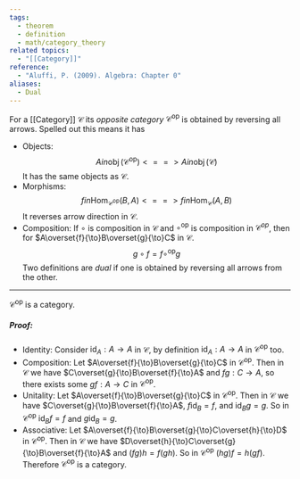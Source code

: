 ```yaml
---
tags:
  - theorem
  - definition
  - math/category_theory
related topics:
  - "[[Category]]"
reference:
  - "Aluffi, P. (2009). Algebra: Chapter 0"
aliases:
  - Dual
---
```

For a [[Category]] $\mathcal{C}$ its _opposite category_ $\mathcal{C}^{\operatorname{op}}$ is obtained by reversing all arrows. Spelled out this means it has
- Objects:
	$$A in \operatorname{obj}(\mathcal{C}^{\operatorname{op}})  <==> A in \operatorname{obj}(\mathcal{C})$$
	It has the same objects as $\mathcal{C}$.
- Morphisms:
	$$
	f in \operatorname{Hom}_{\mathcal{C}^\operatorname{op}}(B, A)  <==> 
	f in \operatorname{Hom}_{\mathcal{C}}(A, B)
	$$
	It reverses arrow direction in $\mathcal{C}$.
- Composition:
	If $\circ$ is composition in $\mathcal{C}$ and $\circ^\operatorname{op}$ is composition in $\mathcal{C}^{op}$, then for $A\overset{f}{\to}B\overset{g}{\to}C$ in $\mathcal{C}$.$$
		g\circ f = f\circ^\operatorname{op} g
	$$
Two definitions are _dual_ if one is obtained by reversing all arrows from the other.

---
$\mathcal{C}^\operatorname{op}$ is a category.
##### Proof:
- Identity:
	Consider $\operatorname{id}_A: A\to A$ in $\mathcal{C}$, by definition $\operatorname{id}_A: A\to A$ in $\mathcal{C}^\operatorname{op}$ too.
- Composition:
	Let $A\overset{f}{\to}B\overset{g}{\to}C$ in $\mathcal{C}^\operatorname{op}$. Then in $\mathcal{C}$ we have $C\overset{g}{\to}B\overset{f}{\to}A$ and $fg:C \to A$, so there exists some $gf:A\to C$ in $\mathcal{C}^\operatorname{op}$.
- Unitality:
	Let $A\overset{f}{\to}B\overset{g}{\to}C$ in $\mathcal{C}^\operatorname{op}$. Then in $\mathcal{C}$ we have $C\overset{g}{\to}B\overset{f}{\to}A$, $f\operatorname{id}_B = f$, and $\operatorname{id}_B g=g$. So in $\mathcal{C}^\operatorname{op}$ $\operatorname{id}_B f= f$ and $g\operatorname{id}_B =g$.
- Associative:
	Let $A\overset{f}{\to}B\overset{g}{\to}C\overset{h}{\to}D$ in $\mathcal{C}^\operatorname{op}$. Then in $\mathcal{C}$ we have $D\overset{h}{\to}C\overset{g}{\to}B\overset{f}{\to}A$ and $(fg)h=f(gh)$. So in $\mathcal{C}^\operatorname{op}$ $(hg)f=h(gf)$.
Therefore $\mathcal{C}^\operatorname{op}$ is a category.